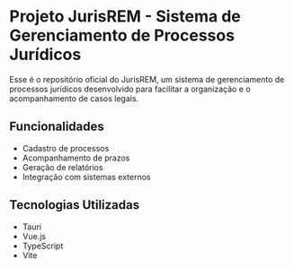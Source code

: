 # Projeto JurisREM - Sistema de Gerenciamento de Processos Jurídicos

Esse é o repositório oficial do JurisREM, um sistema de gerenciamento de processos jurídicos desenvolvido para facilitar a organização e o acompanhamento de casos legais.

## Funcionalidades

- Cadastro de processos
- Acompanhamento de prazos
- Geração de relatórios
- Integração com sistemas externos

## Tecnologias Utilizadas

- Tauri
- Vue.js
- TypeScript
- Vite
